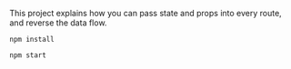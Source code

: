 This project explains how you can pass state and props into every route, and reverse the data flow.

```
npm install
```
```
npm start
```
